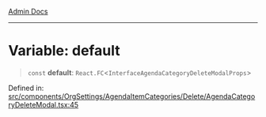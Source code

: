 [Admin Docs](/)

---

# Variable: default

> `const` **default**: `React.FC`\<`InterfaceAgendaCategoryDeleteModalProps`\>

Defined in: [src/components/OrgSettings/AgendaItemCategories/Delete/AgendaCategoryDeleteModal.tsx:45](https://github.com/PalisadoesFoundation/talawa-admin/blob/main/src/components/OrgSettings/AgendaItemCategories/Delete/AgendaCategoryDeleteModal.tsx#L45)

